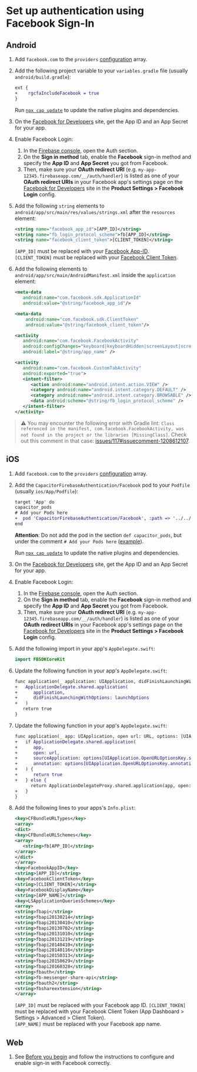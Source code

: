 # Set up authentication using Facebook Sign-In

## Android

1.  Add `facebook.com` to the `providers` [configuration](https://github.com/capawesome-team/capacitor-firebase/tree/main/packages/authentication#configuration) array.
1.  Add the following project variable to your `variables.gradle` file (usually `android/build.gradle`):
    ```diff
    ext {
    +    rgcfaIncludeFacebook = true
    }
    ```
    Run [`npx cap update`](https://capacitorjs.com/docs/cli/update) to update the native plugins and dependencies.
1.  On the [Facebook for Developers](https://developers.facebook.com/) site, get the App ID and an App Secret for your app.
1.  Enable Facebook Login:
    1. In the [Firebase console](https://console.firebase.google.com/), open the Auth section.
    1. On the **Sign in method** tab, enable the **Facebook** sign-in method and specify the **App ID** and **App Secret** you got from Facebook.
    1. Then, make sure your **OAuth redirect URI** (e.g. `my-app-12345.firebaseapp.com/__/auth/handler`) is listed as one of your **OAuth redirect URIs** in your Facebook app's settings page on the [Facebook for Developers](https://developers.facebook.com/) site in the **Product Settings > Facebook Login** config.
1.  Add the following `string` elements to `android/app/src/main/res/values/strings.xml` after the `resources` element:

    ```xml
    <string name="facebook_app_id">[APP_ID]</string>
    <string name="fb_login_protocol_scheme">fb[APP_ID]</string>
    <string name="facebook_client_token">[CLIENT_TOKEN]</string>
    ```

    `[APP_ID]` must be replaced with your [Facebook App-ID](https://developers.facebook.com/docs/android/getting-started/#app-id).  
    `[CLIENT_TOKEN]` must be replaced with your [Facebook Client Token](https://developers.facebook.com/docs/android/getting-started/#client-token).

1.  Add the following elements to `android/app/src/main/AndroidManifest.xml` inside the `application` element:

    ```xml
    <meta-data
       android:name="com.facebook.sdk.ApplicationId"
       android:value="@string/facebook_app_id"/>

    <meta-data
        android:name="com.facebook.sdk.ClientToken"
        android:value="@string/facebook_client_token"/>

    <activity
       android:name="com.facebook.FacebookActivity"
       android:configChanges="keyboard|keyboardHidden|screenLayout|screenSize|orientation"
       android:label="@string/app_name" />

    <activity
       android:name="com.facebook.CustomTabActivity"
       android:exported="true">
       <intent-filter>
          <action android:name="android.intent.action.VIEW" />
          <category android:name="android.intent.category.DEFAULT" />
          <category android:name="android.intent.category.BROWSABLE" />
          <data android:scheme="@string/fb_login_protocol_scheme" />
       </intent-filter>
    </activity>
    ```

> ⚠️ You may encounter the following error with Gradle lint: `Class referenced in the manifest, com.facebook.FacebookActivity, was not found in the project or the libraries [MissingClass]`. Check out this comment in that case: [issues/117#issuecomment-1208612107](https://github.com/capawesome-team/capacitor-firebase/issues/117#issuecomment-1208612107).

## iOS

1. Add `facebook.com` to the `providers` [configuration](https://github.com/capawesome-team/capacitor-firebase/tree/main/packages/authentication#configuration) array.
1. Add the `CapacitorFirebaseAuthentication/Facebook` pod to your `Podfile` (usually `ios/App/Podfile`):

   ```diff
   target 'App' do
   capacitor_pods
   # Add your Pods here
   +  pod 'CapacitorFirebaseAuthentication/Facebook', :path => '../../node_modules/@capacitor-firebase/authentication'
   end
   ```

   **Attention**: Do not add the pod in the section `def capacitor_pods`, but under the comment `# Add your Pods here` ([example](https://github.com/robingenz/capacitor-firebase-plugin-demo/blob/e1684a0af6871442ed0a87dceeeba6fd9ce0185d/ios/App/Podfile#L30)).

   Run [`npx cap update`](https://capacitorjs.com/docs/cli/update) to update the native plugins and dependencies.

1. On the [Facebook for Developers](https://developers.facebook.com/) site, get the App ID and an App Secret for your app.
1. Enable Facebook Login:
   1. In the [Firebase console](https://console.firebase.google.com/), open the Auth section.
   1. On the **Sign in method** tab, enable the **Facebook** sign-in method and specify the **App ID** and **App Secret** you got from Facebook.
   1. Then, make sure your **OAuth redirect URI** (e.g. `my-app-12345.firebaseapp.com/__/auth/handler`) is listed as one of your **OAuth redirect URIs** in your Facebook app's settings page on the [Facebook for Developers](https://developers.facebook.com/) site in the **Product Settings > Facebook Login** config.
1. Add the following import in your app's `AppDelegate.swift`:

   ```swift
   import FBSDKCoreKit
   ```

1. Update the following function in your app's `AppDelegate.swift`:

   ```diff
   func application(_ application: UIApplication, didFinishLaunchingWithOptions launchOptions: [UIApplication.LaunchOptionsKey: Any]?) -> Bool {
   +   ApplicationDelegate.shared.application(
   +      application,
   +      didFinishLaunchingWithOptions: launchOptions
   +   )
      return true
   }
   ```

1. Update the following function in your app's `AppDelegate.swift`:

   ```diff
   func application(_ app: UIApplication, open url: URL, options: [UIApplication.OpenURLOptionsKey : Any] = [:]) -> Bool {
   +   if ApplicationDelegate.shared.application(
   +      app,
   +      open: url,
   +      sourceApplication: options[UIApplication.OpenURLOptionsKey.sourceApplication] as? String,
   +      annotation: options[UIApplication.OpenURLOptionsKey.annotation]
   +   ) {
   +      return true
   +   } else {
         return ApplicationDelegateProxy.shared.application(app, open: url, options: options)
   +   }
   }
   ```

1. Add the following lines to your apps's `Info.plist`:

   ```xml
   <key>CFBundleURLTypes</key>
   <array>
   <dict>
   <key>CFBundleURLSchemes</key>
   <array>
      <string>fb[APP_ID]</string>
   </array>
   </dict>
   </array>
   <key>FacebookAppID</key>
   <string>[APP_ID]</string>
   <key>FacebookClientToken</key>
   <string>[CLIENT_TOKEN]</string>
   <key>FacebookDisplayName</key>
   <string>[APP_NAME]</string>
   <key>LSApplicationQueriesSchemes</key>
   <array>
   <string>fbapi</string>
   <string>fbapi20130214</string>
   <string>fbapi20130410</string>
   <string>fbapi20130702</string>
   <string>fbapi20131010</string>
   <string>fbapi20131219</string>
   <string>fbapi20140410</string>
   <string>fbapi20140116</string>
   <string>fbapi20150313</string>
   <string>fbapi20150629</string>
   <string>fbapi20160328</string>
   <string>fbauth</string>
   <string>fb-messenger-share-api</string>
   <string>fbauth2</string>
   <string>fbshareextension</string>
   </array>
   ```

   `[APP_ID]` must be replaced with your Facebook app ID.
   `[CLIENT_TOKEN]` must be replaced with your Facebook Client Token (App Dashboard > Settings > Advanced > Client Token).  
   `[APP_NAME]` must be replaced with your Facebook app name.

## Web

1. See [Before you begin](https://firebase.google.com/docs/auth/web/facebook-login#before_you_begin) and follow the instructions to configure and enable sign-in with Facebook correctly.
